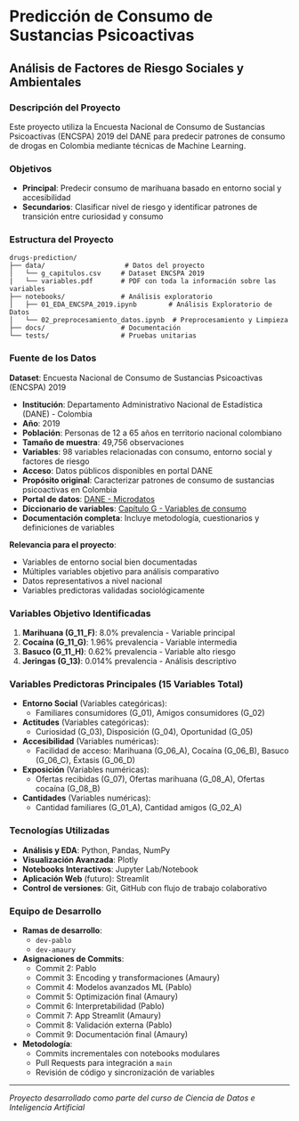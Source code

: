 # Predicción de Consumo de Sustancias Psicoactivas
## Análisis de Factores de Riesgo Sociales y Ambientales

### Descripción del Proyecto
Este proyecto utiliza la Encuesta Nacional de Consumo de Sustancias Psicoactivas (ENCSPA) 2019 del DANE para predecir patrones de consumo de drogas en Colombia mediante técnicas de Machine Learning.

### Objetivos
- **Principal**: Predecir consumo de marihuana basado en entorno social y accesibilidad
- **Secundarios**: Clasificar nivel de riesgo y identificar patrones de transición entre curiosidad y consumo

### Estructura del Proyecto
```
drugs-prediction/
├── data/                    # Datos del proyecto
│   └── g_capitulos.csv     # Dataset ENCSPA 2019
|   └── variables.pdf       # PDF con toda la información sobre las variables
├── notebooks/              # Análisis exploratorio
│   ├── 01_EDA_ENCSPA_2019.ipynb        # Análisis Exploratorio de Datos
│   └── 02_preprocesamiento_datos.ipynb  # Preprocesamiento y Limpieza
├── docs/                   # Documentación
└── tests/                  # Pruebas unitarias
```

### Fuente de los Datos

**Dataset**: Encuesta Nacional de Consumo de Sustancias Psicoactivas (ENCSPA) 2019
- **Institución**: Departamento Administrativo Nacional de Estadística (DANE) - Colombia
- **Año**: 2019
- **Población**: Personas de 12 a 65 años en territorio nacional colombiano
- **Tamaño de muestra**: 49,756 observaciones
- **Variables**: 98 variables relacionadas con consumo, entorno social y factores de riesgo
- **Acceso**: Datos públicos disponibles en portal DANE
- **Propósito original**: Caracterizar patrones de consumo de sustancias psicoactivas en Colombia
- **Portal de datos**: [DANE - Microdatos](https://microdatos.dane.gov.co/index.php/catalog/680)
- **Diccionario de variables**: [Capítulo G - Variables de consumo](https://microdatos.dane.gov.co/index.php/catalog/680/data-dictionary/F17?file_name=g_capitulos)
- **Documentación completa**: Incluye metodología, cuestionarios y definiciones de variables

**Relevancia para el proyecto**:
- Variables de entorno social bien documentadas
- Múltiples variables objetivo para análisis comparativo
- Datos representativos a nivel nacional
- Variables predictoras validadas sociológicamente

### Variables Objetivo Identificadas
1. **Marihuana (G_11_F)**: 8.0% prevalencia - Variable principal
2. **Cocaína (G_11_G)**: 1.96% prevalencia - Variable intermedia  
3. **Basuco (G_11_H)**: 0.62% prevalencia - Variable alto riesgo
4. **Jeringas (G_13)**: 0.014% prevalencia - Análisis descriptivo

### Variables Predictoras Principales (15 Variables Total)
- **Entorno Social** (Variables categóricas): 
  - Familiares consumidores (G_01), Amigos consumidores (G_02)
- **Actitudes** (Variables categóricas): 
  - Curiosidad (G_03), Disposición (G_04), Oportunidad (G_05)
- **Accesibilidad** (Variables numéricas): 
  - Facilidad de acceso: Marihuana (G_06_A), Cocaína (G_06_B), Basuco (G_06_C), Éxtasis (G_06_D)
- **Exposición** (Variables numéricas): 
  - Ofertas recibidas (G_07), Ofertas marihuana (G_08_A), Ofertas cocaína (G_08_B)
- **Cantidades** (Variables numéricas): 
  - Cantidad familiares (G_01_A), Cantidad amigos (G_02_A)

### Tecnologías Utilizadas
- **Análisis y EDA**: Python, Pandas, NumPy
- **Visualización Avanzada**: Plotly
- **Notebooks Interactivos**: Jupyter Lab/Notebook
- **Aplicación Web** (futuro): Streamlit
- **Control de versiones**: Git, GitHub con flujo de trabajo colaborativo

### Equipo de Desarrollo
- **Ramas de desarrollo**: 
  - `dev-pablo`
  - `dev-amaury`
- **Asignaciones de Commits**:
  - Commit 2: Pablo
  - Commit 3: Encoding y transformaciones (Amaury)
  - Commit 4: Modelos avanzados ML (Pablo)
  - Commit 5: Optimización final (Amaury)
  - Commit 6: Interpretabilidad (Pablo)
  - Commit 7: App Streamlit (Amaury)
  - Commit 8: Validación externa (Pablo)
  - Commit 9: Documentación final (Amaury)
- **Metodología**: 
  - Commits incrementales con notebooks modulares
  - Pull Requests para integración a `main`
  - Revisión de código y sincronización de variables

---
*Proyecto desarrollado como parte del curso de Ciencia de Datos e Inteligencia Artificial*